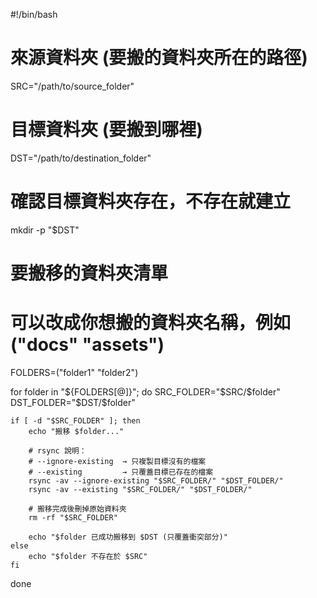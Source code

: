 #!/bin/bash

# 來源資料夾 (要搬的資料夾所在的路徑)

SRC="/path/to/source_folder"

# 目標資料夾 (要搬到哪裡)

DST="/path/to/destination_folder"

# 確認目標資料夾存在，不存在就建立

mkdir -p "$DST"

# 要搬移的資料夾清單

# 可以改成你想搬的資料夾名稱，例如 ("docs" "assets")

FOLDERS=("folder1" "folder2")

for folder in "${FOLDERS[@]}"; do
    SRC_FOLDER="$SRC/$folder"
    DST_FOLDER="$DST/$folder"

    if [ -d "$SRC_FOLDER" ]; then
        echo "搬移 $folder..."

        # rsync 說明：
        # --ignore-existing  → 只複製目標沒有的檔案
        # --existing         → 只覆蓋目標已存在的檔案
        rsync -av --ignore-existing "$SRC_FOLDER/" "$DST_FOLDER/"
        rsync -av --existing "$SRC_FOLDER/" "$DST_FOLDER/"

        # 搬移完成後刪掉原始資料夾
        rm -rf "$SRC_FOLDER"

        echo "$folder 已成功搬移到 $DST (只覆蓋衝突部分)"
    else
        echo "$folder 不存在於 $SRC"
    fi

done
